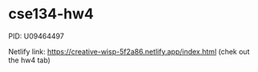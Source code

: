 # cse134-hw4

PID: U09464497

Netlify link: https://creative-wisp-5f2a86.netlify.app/index.html (chek out the hw4 tab)